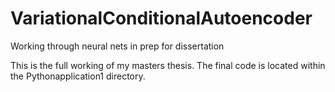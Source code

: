 # VariationalConditionalAutoencoder
Working through neural nets in prep for dissertation

This is the full working of my masters thesis. The final code is located within the Pythonapplication1 directory.
